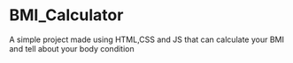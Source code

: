 # BMI_Calculator
A simple project made using HTML,CSS and JS that can calculate your BMI and tell about your body condition
